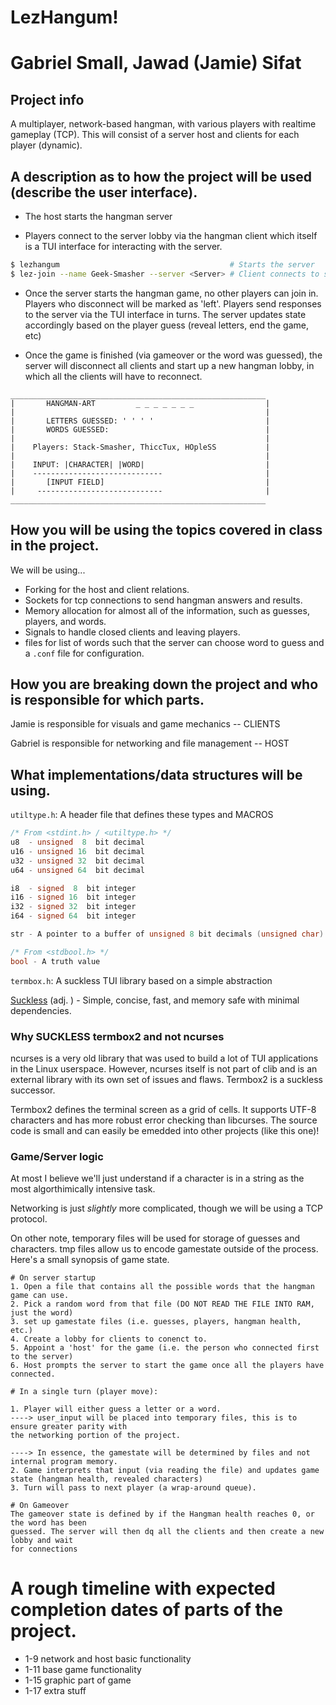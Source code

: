# LezHangum!

# Gabriel Small, Jawad (Jamie) Sifat
        
## Project info

A multiplayer, network-based hangman, with various players with realtime gameplay (TCP). This will consist of a server host and clients for each player (dynamic).
 
## A description as to how the project will be used (describe the user interface).

- The host starts the hangman server

- Players connect to the server lobby via the hangman client which itself is a TUI 
interface for interacting with the server.

```bash
$ lezhangum                                      # Starts the server
$ lez-join --name Geek-Smasher --server <Server> # Client connects to server based on serverID 
```

- Once the server starts the hangman game, no other players can join in. Players
who disconnect will be marked as 'left'. Players send responses to the server
via the TUI interface in turns. The server updates state accordingly based on the
player guess (reveal letters, end the game, etc)

- Once the game is finished (via gameover or the word was guessed), the server will
disconnect all clients and start up a new hangman lobby, in which all the clients
will have to reconnect. 

```
_________________________________________________________
|       HANGMAN-ART         _ _ _ _ _ _ _                | 
|                                                        |  
|       LETTERS GUESSED: ' ' ' '                         | 
|       WORDS GUESSED:                                   | 
|                                                        |
|    Players: Stack-Smasher, ThiccTux, HOpleSS           |           
|                                                        | 
|    INPUT: |CHARACTER| |WORD|                           |
|    -----------------------------                       |
|       [INPUT FIELD]                                    |
|     ----------------------------                       |
_________________________________________________________
```
    
## How you will be using the topics covered in class in the project.
   We will be using...
   - Forking for the host and client relations.
   - Sockets for tcp connections to send hangman answers and results.
   - Memory allocation for almost all of the information, such as guesses, players, and words. 
   - Signals to handle closed clients and leaving players.
   - files for list of words such that the server can choose word to guess and a `.conf` file for configuration.
    
## How you are breaking down the project and who is responsible for which parts.
  Jamie is responsible for visuals and game mechanics -- CLIENTS
  
  Gabriel is responsible for networking and file management -- HOST

## What implementations/data structures will be using. 

`utiltype.h`: A header file that defines these types and MACROS
```C
/* From <stdint.h> / <utiltype.h> */
u8  - unsigned  8  bit decimal
u16 - unsigned 16  bit decimal
u32 - unsigned 32  bit decimal
u64 - unsigned 64  bit decimal

i8  - signed  8  bit integer
i16 - signed 16  bit integer
i32 - signed 32  bit integer
i64 - signed 64  bit integer

str - A pointer to a buffer of unsigned 8 bit decimals (unsigned char).

/* From <stdbool.h> */
bool - A truth value
```
`termbox.h`: A suckless TUI library based on a simple abstraction

[Suckless](https://suckless.org/philosophy/) (adj. ) - Simple, concise, fast, and memory safe with minimal dependencies. 

### Why SUCKLESS termbox2 and not ncurses
ncurses is a very old library that was used to build a lot of TUI applications
in the Linux userspace. However, ncurses itself is not part of clib and is 
an external library with its own set of issues and flaws. Termbox2 is a 
suckless successor. 

Termbox2 defines the terminal screen as a grid of cells. It supports UTF-8 characters and
has more robust error checking than libcurses. The source code is small and can easily 
be emedded into other projects (like this one)!
 
### Game/Server logic
At most I believe we'll just understand if a character is in a string as the 
most algorthimically intensive task. 

Networking is just *slightly* more complicated, though we will be using a TCP protocol.

On other note, temporary files will be used for storage of guesses and characters. tmp files allow us to encode gamestate outside of the process. Here's a small synopsis of game state.

```
# On server startup
1. Open a file that contains all the possible words that the hangman game can use.
2. Pick a random word from that file (DO NOT READ THE FILE INTO RAM, just the word)
3. set up gamestate files (i.e. guesses, players, hangman health, etc.)
4. Create a lobby for clients to conenct to. 
5. Appoint a 'host' for the game (i.e. the person who connected first to the server)
6. Host prompts the server to start the game once all the players have connected.

# In a single turn (player move): 

1. Player will either guess a letter or a word. 
----> user_input will be placed into temporary files, this is to ensure greater parity with
the networking portion of the project.

----> In essence, the gamestate will be determined by files and not internal program memory.
2. Game interprets that input (via reading the file) and updates game state (hangman health, revealed characters)
3. Turn will pass to next player (a wrap-around queue).

# On Gameover
The gameover state is defined by if the Hangman health reaches 0, or the word has been
guessed. The server will then dq all the clients and then create a new lobby and wait
for connections

```




# A rough timeline with expected completion dates of parts of the project.
- 1-9 network and host basic functionality
- 1-11 base game functionality
- 1-15 graphic part of game
- 1-17 extra stuff
